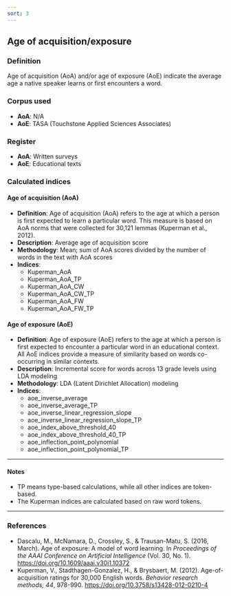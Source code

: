 ```yaml
---
sort: 3
---
```


## Age of acquisition/exposure

### Definition
Age of acquisition (AoA) and/or age of exposure (AoE) indicate the average age a native speaker learns or first encounters a word.

### Corpus used
- **AoA**: N/A
- **AoE**: TASA (Touchstone Applied Sciences Associates)

### Register
- **AoA**: Written surveys  
- **AoE**: Educational texts

### Calculated indices

#### Age of acquisition (AoA)

- **Definition**: Age of acquisition (AoA) refers to the age at which a person is first expected to learn a particular word. This measure is based on AoA norms that were collected for 30,121 lemmas (Kuperman et al., 2012).
- **Description**: Average age of acquisition score
- **Methodology**: Mean; sum of AoA scores divided by the number of words in the text with AoA scores
- **Indices**:
  - Kuperman_AoA  
  - Kuperman_AoA_TP  
  - Kuperman_AoA_CW  
  - Kuperman_AoA_CW_TP  
  - Kuperman_AoA_FW  
  - Kuperman_AoA_FW_TP

#### Age of exposure (AoE)

- **Definition**: Age of exposure (AoE) refers to the age at which a person is first expected to encounter a particular word in an educational context. All AoE indices provide a measure of similarity based on words co-occurring in similar contexts.
- **Description**: Incremental score for words across 13 grade levels using LDA modeling
- **Methodology**: LDA (Latent Dirichlet Allocation) modeling
- **Indices**:
  - aoe_inverse_average  
  - aoe_inverse_average_TP  
  - aoe_inverse_linear_regression_slope  
  - aoe_inverse_linear_regression_slope_TP  
  - aoe_index_above_threshold_40  
  - aoe_index_above_threshold_40_TP  
  - aoe_inflection_point_polynomial  
  - aoe_inflection_point_polynomial_TP

---

#### Notes
- TP means type-based calculations, while all other indices are token-based.
- The Kuperman indices are calculated based on raw word tokens.

---

### References
- Dascalu, M., McNamara, D., Crossley, S., & Trausan-Matu, S. (2016, March). Age of exposure: A model of word learning. In *Proceedings of the AAAI Conference on Artificial Intelligence* (Vol. 30, No. 1). https://doi.org/10.1609/aaai.v30i1.10372
- Kuperman, V., Stadthagen-Gonzalez, H., & Brysbaert, M. (2012). Age-of-acquisition ratings for 30,000 English words. *Behavior research methods, 44*, 978-990. https://doi.org/10.3758/s13428-012-0210-4